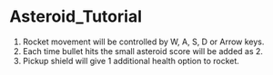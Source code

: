 # Asteroid_Tutorial

1. Rocket movement will be controlled by W, A, S, D or Arrow keys.
2. Each time bullet hits the small asteroid score will be added as 2.
3. Pickup shield will give 1 additional health option to rocket.
